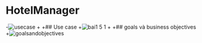  # HotelManager
-![usecase](https://user-images.githubusercontent.com/20503202/32426099-75d0e2ea-c2ea-11e7-8576-e3bdee2f3095.jpg)
+
+## Use case
+![bai1 5 1](https://user-images.githubusercontent.com/20503202/32431511-5faa3ea0-c306-11e7-897c-33b396a8337e.jpg)
+
+## goals và business objectives
+![goalsandobjectives](https://user-images.githubusercontent.com/20503202/32431405-f4ab873a-c305-11e7-94c5-1fa8f0d2dfea.jpg)
